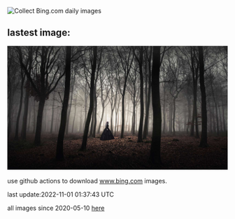 ![Collect Bing.com daily images](https://github.com/counter2015/bing-daily-images/workflows/Collect%20Bing.com%20daily%20images/badge.svg)
## lastest image:
![](images/WychwoodForest.jpg)

use github actions to download www.bing.com images.

last update:2022-11-01 01:37:43 UTC

all images since 2020-05-10 [here](https://github.com/counter2015/bing-daily-images/tree/master/images) 

